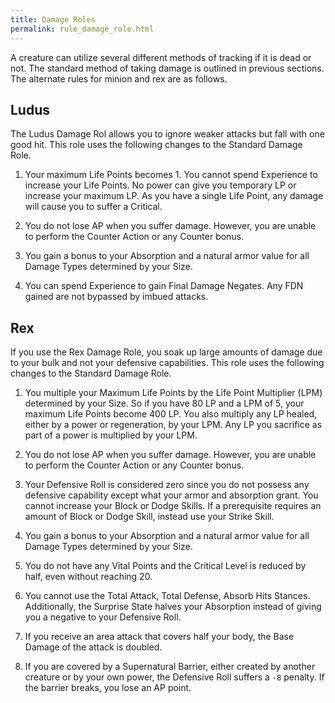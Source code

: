 ```yaml
---
title: Damage Roles
permalink: rule_damage_role.html
---
```


A creature can utilize several different methods of tracking if it is dead or not. The standard method of taking damage is outlined in previous sections. The alternate rules for minion and rex are as follows.

## Ludus
The Ludus Damage Rol allows you to ignore weaker attacks but fall with one good hit. This role uses the following changes to the Standard Damage Role.

1. Your maximum Life Points becomes 1. You cannot spend Experience to increase your Life Points. No power can give you temporary LP or increase your maximum LP. As you have a single Life Point, any damage will cause you to suffer a Critical.

2. You do not lose AP when you suffer damage. However, you are unable to perform the Counter Action or any Counter bonus. 

3. You gain a bonus to your Absorption and a natural armor value for all Damage Types determined by your Size.

4. You can spend Experience to gain Final Damage Negates. Any FDN gained are not bypassed by imbued attacks.

## Rex
If you use the Rex Damage Role, you soak up large amounts of damage due to your bulk and not your defensive capabilities. This role uses the following changes to the Standard Damage Role.

1. You multiple your Maximum Life Points by the Life Point Multiplier (LPM) determined by your Size. So if you have 80 LP and a LPM of 5, your maximum Life Points become 400 LP. You also multiply any LP healed, either by a power or regeneration, by your LPM. Any LP you sacrifice as part of a power is multiplied by your LPM.

2. You do not lose AP when you suffer damage. However, you are unable to perform the Counter Action or any Counter bonus. 

3. Your Defensive Roll is considered zero since you do not possess any defensive capability except what your armor and absorption grant. You cannot increase your Block or Dodge Skills. If a prerequisite requires an amount of Block or Dodge Skill, instead use your Strike Skill.

4. You gain a bonus to your Absorption and a natural armor value for all Damage Types determined by your Size.

5. You do not have any Vital Points and the Critical Level is reduced by half, even without reaching 20.

6. You cannot use the Total Attack, Total Defense, Absorb Hits Stances. Additionally, the Surprise State halves your Absorption instead of giving you a negative to your Defensive Roll.

7. If you receive an area attack that covers half your body, the Base Damage of the attack is doubled.

8. If you are covered by a Supernatural Barrier, either created by another creature or by your own power, the Defensive Roll suffers a `-8` penalty. If the barrier breaks, you lose an AP point.